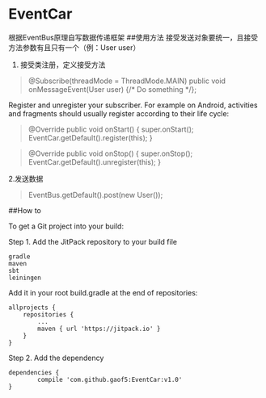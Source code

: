 # EventCar
根据EventBus原理自写数据传递框架
##使用方法
接受发送对象要统一，且接受方法参数有且只有一个（例：User user）

1. 接受类注册，定义接受方法
>@Subscribe(threadMode = ThreadMode.MAIN)
public void onMessageEvent(User user) {/* Do something */};

Register and unregister your subscriber. For example on Android, activities and fragments should usually register according to their life cycle:

>@Override
 public void onStart() {
     super.onStart();
     EventCar.getDefault().register(this);
 }

>@Override
 public void onStop() {
     super.onStop();
     EventCar.getDefault().unregister(this);
 }

2.发送数据

>EventBus.getDefault().post(new User());

##How to

To get a Git project into your build:

Step 1. Add the JitPack repository to your build file

    gradle
    maven
    sbt
    leiningen

Add it in your root build.gradle at the end of repositories:

	allprojects {
		repositories {
			...
			maven { url 'https://jitpack.io' }
		}
	}


Step 2. Add the dependency

	dependencies {
	        compile 'com.github.gaof5:EventCar:v1.0'
	}
